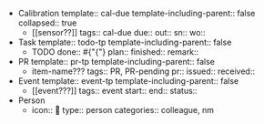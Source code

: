 - Calibration
  template:: cal-due
  template-including-parent:: false
  collapsed:: true
	- [[sensor??]] 
	  tags:: cal-due
	  due::
	  out::
	  sn::
	  wo::
- Task
  template:: todo-tp
  template-including-parent:: false
	- TODO 
	  done:: #{"{"}
	  plan:: 
	  finished::
	  remark::
- PR
  template:: pr-tp
  template-including-parent:: false
	- item-name???
	  tags:: PR, PR-pending
	  pr:: 
	  issued:: 
	  received::
- Event
  template:: event-tp
  template-including-parent:: false
	- [[event???]]
	  tags:: event
	  start:: 
	  end:: 
	  status::
- Person
	- icon:: 👤
	  type:: person
	  categories:: colleague, nm